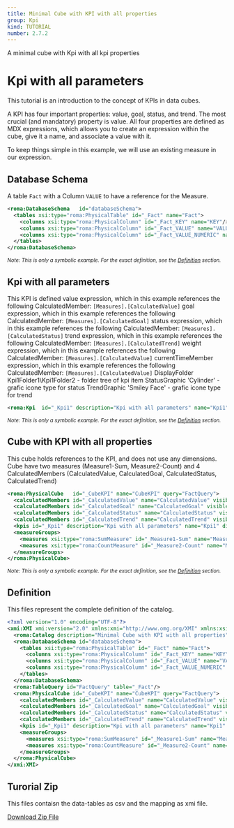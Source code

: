 ```yaml
---
title: Minimal Cube with KPI with all properties
group: Kpi
kind: TUTORIAL
number: 2.7.2
---
```

A minimal cube with Kpi with all kpi properties


# Kpi with all parameters

This tutorial is an introduction to the concept of KPIs in data cubes.

A KPI has four important properties: value, goal, status, and trend. The most crucial (and mandatory) property is value. All four properties are defined as MDX expressions, which allows you to create an expression within the cube, give it a name, and associate a value with it.

To keep things simple in this example, we will use an existing measure in our expression.


## Database Schema

A table `Fact` with a Column `VALUE` to have a reference for the Measure.


```xml
<roma:DatabaseSchema   id="databaseSchema">
  <tables xsi:type="roma:PhysicalTable" id="_Fact" name="Fact">
    <columns xsi:type="roma:PhysicalColumn" id="_Fact_KEY" name="KEY"/>
    <columns xsi:type="roma:PhysicalColumn" id="_Fact_VALUE" name="VALUE" type="Integer"/>
    <columns xsi:type="roma:PhysicalColumn" id="_Fact_VALUE_NUMERIC" name="VALUE_NUMERIC" type="Integer"/>
  </tables>
</roma:DatabaseSchema>

```
*<small>Note: This is only a symbolic example. For the exact definition, see the [Definition](#definition) section.</small>*
## Kpi with all parameters

This KPI is defined
value             expression, which in this example references the following CalculatedMember: `[Measures].[CalculatedValue]`
goal              expression, which in this example references the following CalculatedMember: `[Measures].[CalculatedGoal]`
status            expression, which in this example references the following CalculatedMember: `[Measures].[CalculatedStatus]`
trend             expression, which in this example references the following CalculatedMember: `[Measures].[CalculatedTrend]`
weight            expression, which in this example references the following CalculatedMember: `[Measures].[CalculatedValue]`
currentTimeMember expression, which in this example references the following CalculatedMember: `[Measures].[CalculatedValue]`
DisplayFolder     Kpi1Folder1\Kpi1Folder2 - folder tree of kpi item
StatusGraphic     'Cylinder' - grafic icone type for status
TrendGraphic      'Smiley Face' - grafic icone type for trend



```xml
<roma:Kpi  id="_Kpi1" description="Kpi with all parameters" name="Kpi1" displayFolder="Kpi1Folder1\Kpi1Folder2" associatedMeasureGroupID="Kpi1MeasureGroupID" value="[Measures].[CalculatedValue]" goal="[Measures].[CalculatedGoal]" status="[Measures].[CalculatedStatus]" trend="[Measures].[CalculatedTrend]" weight="[Measures].[CalculatedValue]" trendGraphic="Smiley Face" statusGraphic="Cylinder" currentTimeMember="[Measures].[CalculatedValue]"/>

```
*<small>Note: This is only a symbolic example. For the exact definition, see the [Definition](#definition) section.</small>*
## Cube with KPI with all properties

This cube holds references to the KPI, and does not use any dimensions.
Cube have two measures (Measure1-Sum, Measure2-Count) and 4 CalculatedMembers (CalculatedValue, CalculatedGoal, CalculatedStatus, CalculatedTrend)


```xml
<roma:PhysicalCube   id="_CubeKPI" name="CubeKPI" query="FactQuery">
  <calculatedMembers id="_CalculatedValue" name="CalculatedValue" visible="false" formula="[Measures].[Measure1-Sum] / [Measures].[Measure2-Count]"/>
  <calculatedMembers id="_CalculatedGoal" name="CalculatedGoal" visible="false" formula="[Measures].[Measure1-Sum] / [Measures].[Measure2-Count]"/>
  <calculatedMembers id="_CalculatedStatus" name="CalculatedStatus" visible="false" formula="[Measures].[Measure1-Sum] / [Measures].[Measure2-Count]"/>
  <calculatedMembers id="_CalculatedTrend" name="CalculatedTrend" visible="false" formula="[Measures].[Measure1-Sum] / [Measures].[Measure2-Count]"/>
  <kpis id="_Kpi1" description="Kpi with all parameters" name="Kpi1" displayFolder="Kpi1Folder1\Kpi1Folder2" associatedMeasureGroupID="Kpi1MeasureGroupID" value="[Measures].[CalculatedValue]" goal="[Measures].[CalculatedGoal]" status="[Measures].[CalculatedStatus]" trend="[Measures].[CalculatedTrend]" weight="[Measures].[CalculatedValue]" trendGraphic="Smiley Face" statusGraphic="Cylinder" currentTimeMember="[Measures].[CalculatedValue]"/>
  <measureGroups>
    <measures xsi:type="roma:SumMeasure" id="_Measure1-Sum" name="Measure1-Sum" column="_Fact_VALUE"/>
    <measures xsi:type="roma:CountMeasure" id="_Measure2-Count" name="Measure2-Count" column="_Fact_VALUE"/>
  </measureGroups>
</roma:PhysicalCube>

```
*<small>Note: This is only a symbolic example. For the exact definition, see the [Definition](#definition) section.</small>*

## Definition

This files represent the complete definition of the catalog.

```xml
<?xml version="1.0" encoding="UTF-8"?>
<xmi:XMI xmi:version="2.0" xmlns:xmi="http://www.omg.org/XMI" xmlns:xsi="http://www.w3.org/2001/XMLSchema-instance" xmlns:roma="https://www.daanse.org/spec/org.eclipse.daanse.rolap.mapping">
  <roma:Catalog description="Minimal Cube with KPI with all properties" name="Minimal Cube with KPI with all properties" cubes="_CubeKPI" dbschemas="databaseSchema"/>
  <roma:DatabaseSchema id="databaseSchema">
    <tables xsi:type="roma:PhysicalTable" id="_Fact" name="Fact">
      <columns xsi:type="roma:PhysicalColumn" id="_Fact_KEY" name="KEY"/>
      <columns xsi:type="roma:PhysicalColumn" id="_Fact_VALUE" name="VALUE" type="Integer"/>
      <columns xsi:type="roma:PhysicalColumn" id="_Fact_VALUE_NUMERIC" name="VALUE_NUMERIC" type="Integer"/>
    </tables>
  </roma:DatabaseSchema>
  <roma:TableQuery id="FactQuery" table="_Fact"/>
  <roma:PhysicalCube id="_CubeKPI" name="CubeKPI" query="FactQuery">
    <calculatedMembers id="_CalculatedValue" name="CalculatedValue" visible="false" formula="[Measures].[Measure1-Sum] / [Measures].[Measure2-Count]"/>
    <calculatedMembers id="_CalculatedGoal" name="CalculatedGoal" visible="false" formula="[Measures].[Measure1-Sum] / [Measures].[Measure2-Count]"/>
    <calculatedMembers id="_CalculatedStatus" name="CalculatedStatus" visible="false" formula="[Measures].[Measure1-Sum] / [Measures].[Measure2-Count]"/>
    <calculatedMembers id="_CalculatedTrend" name="CalculatedTrend" visible="false" formula="[Measures].[Measure1-Sum] / [Measures].[Measure2-Count]"/>
    <kpis id="_Kpi1" description="Kpi with all parameters" name="Kpi1" displayFolder="Kpi1Folder1\Kpi1Folder2" associatedMeasureGroupID="Kpi1MeasureGroupID" value="[Measures].[CalculatedValue]" goal="[Measures].[CalculatedGoal]" status="[Measures].[CalculatedStatus]" trend="[Measures].[CalculatedTrend]" weight="[Measures].[CalculatedValue]" trendGraphic="Smiley Face" statusGraphic="Cylinder" currentTimeMember="[Measures].[CalculatedValue]"/>
    <measureGroups>
      <measures xsi:type="roma:SumMeasure" id="_Measure1-Sum" name="Measure1-Sum" column="_Fact_VALUE"/>
      <measures xsi:type="roma:CountMeasure" id="_Measure2-Count" name="Measure2-Count" column="_Fact_VALUE"/>
    </measureGroups>
  </roma:PhysicalCube>
</xmi:XMI>

```



## Turorial Zip
This files contaisn the data-tables as csv and the mapping as xmi file.

<a href="./zip/tutorial.kpi.all.zip" download>Download Zip File</a>
